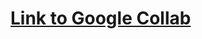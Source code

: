 # [Link to Google Collab](https://colab.research.google.com/drive/15TAsWrTPuL5M5pU4tZmQDr9hnD9ItiPm?usp=sharing)
